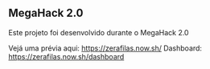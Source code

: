 ## MegaHack 2.0

Este projeto foi desenvolvido durante o MegaHack 2.0

Vejá uma prévia aqui: https://zerafilas.now.sh/
Dashboard: https://zerafilas.now.sh/dashboard
